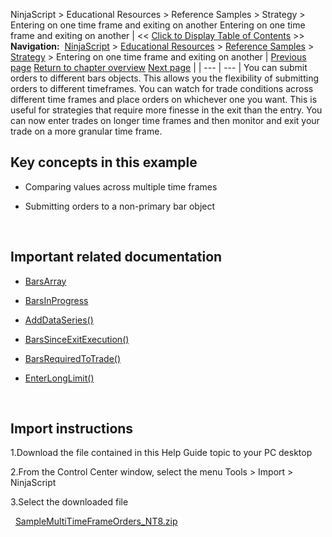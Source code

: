 ﻿
NinjaScript \> Educational Resources \> Reference Samples \> Strategy \> Entering on one time frame and exiting on another
Entering on one time frame and exiting on another
| \<\< [Click to Display Table of Contents](entering_on_one_time_frame_and.md) \>\> **Navigation:**     [NinjaScript](ninjascript.md) \> [Educational Resources](educational_resources.md) \> [Reference Samples](reference_samples.md) \> [Strategy](strategy2.md) \> Entering on one time frame and exiting on another | [Previous page](backtesting_ninjascript_strate.md) [Return to chapter overview](strategy2.md) [Next page](getting_pnl_from_an_atm_strate.md) |
| --- | --- |
You can submit orders to different bars objects. This allows you the flexibility of submitting orders to different timeframes. You can watch for trade conditions across different time frames and place orders on whichever one you want. This is useful for strategies that require more finesse in the exit than the entry. You can now enter trades on longer time frames and then monitor and exit your trade on a more granular time frame.
## 
## Key concepts in this example
- Comparing values across multiple time frames

- Submitting orders to a non\-primary bar object

 
## Important related documentation
- [BarsArray](barsarray.md)

- [BarsInProgress](barsinprogress.md)

- [AddDataSeries()](adddataseries.md)

- [BarsSinceExitExecution()](barssinceexitexecution.md)

- [BarsRequiredToTrade()](barsrequiredtotrade.md)

- [EnterLongLimit()](enterlonglimit.md)

 
## Import instructions
1\.Download the file contained in this Help Guide topic to your PC desktop

2\.From the Control Center window, select the menu Tools \> Import \> NinjaScript

3\.Select the downloaded file

 
[SampleMultiTimeFrameOrders\_NT8\.zip](https://ninjatrader.com/support/helpGuides/nt8/samples/SampleMultiTimeFrameOrders_NT8.zip)

